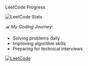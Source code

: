 
LeetCode Progress

![LeetCode Stats](https://leetcode.card.workers.dev/?9AkQUlQVXW&theme=dark&font=baloo)

*📊 My Coding Journey:*
- Solving problems daily
- Improving algorithm skills
- Preparing for technical interviews

[![LeetCode](https://img.shields.io/badge/LeetCode-FFA116?style=for-the-badge&logo=leetcode&logoColor=black)](https://leetcode.com/9AkQUlQVXW/)
